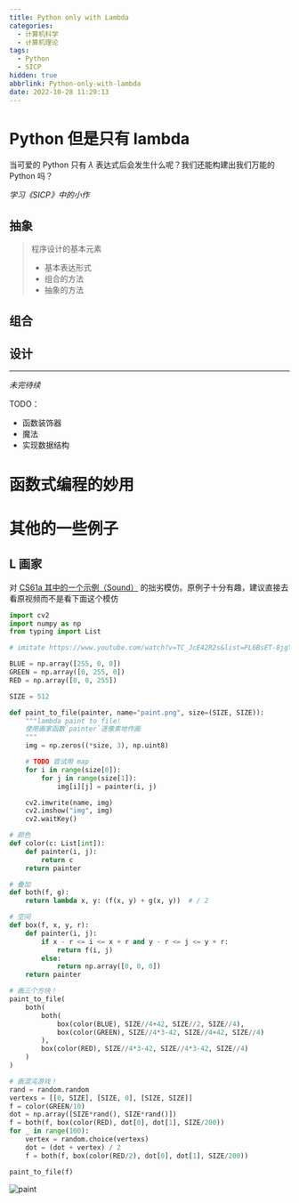 ```yaml
---
title: Python only with Lambda
categories:
  - 计算机科学
  - 计算机理论
tags:
  - Python
  - SICP
hidden: true
abbrlink: Python-only-with-lambda
date: 2022-10-28 11:29:13
---
```


# Python 但是只有 lambda

当可爱的 Python 只有 $\lambda$ 表达式后会发生什么呢？我们还能构建出我们万能的 Python 吗？

*学习《SICP》中的小作*


<!-- more -->

## 抽象

> 程序设计的基本元素
> - 基本表达形式
> - 组合的方法
> - 抽象的方法

## 组合

## 设计

---

*未完待续*

TODO：
- 函数装饰器
- 魔法
- 实现数据结构

# 函数式编程的妙用



# 其他的一些例子

## L 画家

对 [CS61a 其中的一个示例（Sound）](https://cs61a.org/lecture/lec06/) 的拙劣模仿。原例子十分有趣，建议直接去看原视频而不是看下面这个模仿

```python
import cv2
import numpy as np
from typing import List

# imitate https://www.youtube.com/watch?v=TC_JcE42R2s&list=PL6BsET-8jgYVoDRPWXvw3q5ZsdpwVeEyY

BLUE = np.array([255, 0, 0])
GREEN = np.array([0, 255, 0])
RED = np.array([0, 0, 255])

SIZE = 512

def paint_to_file(painter, name="paint.png", size=(SIZE, SIZE)):
    """lambda paint to file!
    使用画家函数`painter`逐像素地作画
    """
    img = np.zeros((*size, 3), np.uint8)

    # TODO 尝试用 map
    for i in range(size[0]):
        for j in range(size[1]):
            img[i][j] = painter(i, j)

    cv2.imwrite(name, img)
    cv2.imshow("img", img)
    cv2.waitKey()

# 颜色
def color(c: List[int]):
    def painter(i, j):
        return c
    return painter

# 叠加
def both(f, g):
    return lambda x, y: (f(x, y) + g(x, y))  # / 2

# 空间
def box(f, x, y, r):
    def painter(i, j):
        if x - r <= i <= x + r and y - r <= j <= y + r:
            return f(i, j)
        else:
            return np.array([0, 0, 0])
    return painter

# 画三个方块！
paint_to_file(
    both(
        both(
            box(color(BLUE), SIZE//4+42, SIZE//2, SIZE//4),
            box(color(GREEN), SIZE//4*3-42, SIZE//4+42, SIZE//4)
        ),
        box(color(RED), SIZE//4*3-42, SIZE//4*3-42, SIZE//4)
    )
)

# 画混沌游戏！
rand = random.random
vertexs = [[0, SIZE], [SIZE, 0], [SIZE, SIZE]]
f = color(GREEN/10)
dot = np.array([SIZE*rand(), SIZE*rand()])
f = both(f, box(color(RED), dot[0], dot[1], SIZE/200))
for _ in range(100):
    vertex = random.choice(vertexs)
    dot = (dot + vertex) / 2
    f = both(f, box(color(RED/2), dot[0], dot[1], SIZE/200))

paint_to_file(f)

```





![paint](http://framist-bucket-openread.oss-cn-shanghai.aliyuncs.com/img/paint.png)
